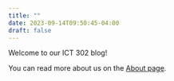 ```yaml
---
title: ""
date: 2023-09-14T09:50:45-04:00
draft: false
---
```

Welcome to our ICT 302 blog!

You can read more about us on the [About page](/about).